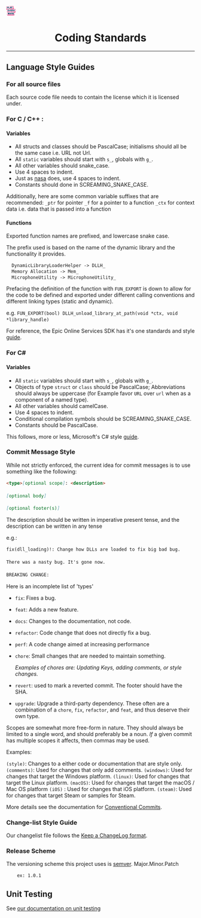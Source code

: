 <a href="/README.md"><img src="/com.playeveryware.eos/Documentation~/images/PlayEveryWareLogo.gif" alt="README.md" width="5%"/></a>

# <div align="center">Coding Standards</div>
---

## Language Style Guides

### For all source files
Each source code file needs to contain the license which it is licensed under.

### For C / C++ :

#### Variables
* All structs and classes should be PascalCase; initialisms should all be the same case i.e. URL not Url.
* All `static` variables should start with `s_`, globals with `g_`.
* All other variables should snake_case.
* Use 4 spaces to indent.
* Just as [nasa](https://ntrs.nasa.gov/api/citations/19950022400/downloads/19950022400.pdf#page=18) does, use 4 spaces to indent.
* Constants should done in SCREAMING_SNAKE_CASE.

Additionally, here are some common variable suffixes that are recommended:
`_ptr`  for pointer
`_f`    for a pointer to a function
`_ctx`  for context data i.e. data that is passed into a function

#### Functions
Exported function names are prefixed, and lowercase snake case.

The prefix used is based on the name of the dynamic library and the functionality it provides.
```
  DynamicLibraryLoaderHelper -> DLLH_
  Memory Allocation -> Mem_
  MicrophoneUtility -> MicrophoneUtility_
```

Prefacing the definition of the function with `FUN_EXPORT` is down to allow for the code to be defined and exported under
different calling conventions and different linking types (static and dynamic).

e.g.
`FUN_EXPORT(bool) DLLH_unload_library_at_path(void *ctx, void *library_handle)`

For reference, the Epic Online Services SDK has it's one standards and style [guide](https://docs.unrealengine.com/4.26/en-US/ProductionPipelines/DevelopmentSetup/CodingStandard/).

### For C#

#### Variables
* All `static` variables should start with `s_`, globals with `g_`.
* Objects of type `struct` or `class` should be PascalCase; Abbreviations should always be uppercase (for Example favor `URL` over `url` when as a component of a named type).
* All other variables should camelCase.
* Use 4 spaces to indent.
* Conditional compilation symbols should be SCREAMING_SNAKE_CASE.
* Constants should be PascalCase.

This follows, more or less, Microsoft's C# style [guide](https://docs.microsoft.com/en-us/dotnet/csharp/fundamentals/coding-style/coding-conventions).


### Commit Message Style
While not strictly enforced, the current idea for commit messages is to use something like the following:

```markdown
<type>[optional scope]: <description>

[optional body]

[optional footer(s)]
```  

The description should be written in imperative present tense, and the description can be written in any tense

e.g.:

```markdown
fix(dll_loading)!: Change how DLLs are loaded to fix big bad bug.

There was a nasty bug. It's gone now.

BREAKING CHANGE:
```



Here is an incomplete list of 'types'

- `fix`: Fixes a bug.
- `feat`: Adds a new feature.
- `docs`: Changes to the documentation, not code.
- `refactor`: Code change that does not directly fix a bug.
- `perf`: A code change aimed at increasing performance
- `chore`: Small changes that are needed to maintain something. 

   _Examples of chores are: Updating Keys, adding comments, or style changes._

- `revert`: used to mark a reverted commit. The footer should have the SHA.
- `upgrade`: Upgrade a third-party dependency. These often are a combination of a `chore`, `fix`, `refactor`, and `feat`, and thus deserve their own type.

Scopes are somewhat more free-form in nature. They should always be limited to a single word, and should preferably be a noun. _If_ a given commit has multiple scopes it affects, then commas may be used.

Examples:

`(style)`: Changes to a either code or documentation that are style only.
`(comments)`: Used for changes that only add comments.
`(windows)`: Used for changes that target the Windows platform.
`(linux)`: Used for changes that target the Linux platform.
`(macOS)`: Used for changes that target the macOS / Mac OS platform
`(iOS)` : Used for changes that iOS platform.
`(steam)`: Used for changes that target Steam or samples for Steam.

More details see the documentation for [Conventional Commits](https://www.conventionalcommits.org/en/v1.0.0/).

### Change-list Style Guide
Our changelist file follows the [Keep a ChangeLog format](https://keepachangelog.com/en/1.0.0/).

### Release Scheme
The versioning scheme this project uses is [semver](https://semver.org/).
Major.Minor.Patch
```
	ex: 1.0.1
```

## Unit Testing

See [our documentation on unit testing](/com.playeveryware.eos/Documentation~/unit-testing.md)